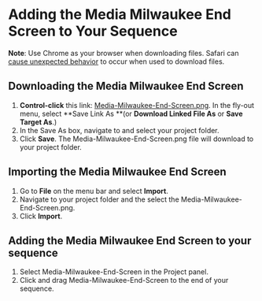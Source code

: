 # Adding the Media Milwaukee End Screen to Your Sequence

**Note**: Use Chrome as your browser when downloading files. Safari can [cause unexpected behavior](/troubleshooting/computer-is-trying-to-open-jams-text-template-in-photoshop.md) to occur when used to download files.

## Downloading the Media Milwaukee End Screen

1. **Control-click** this link: [Media-Milwaukee-End-Screen.png](https://s3-us-west-2.amazonaws.com/jams-downloadable-files/templates/Media-Milwaukee-End-Screen.png). In the fly-out menu, select **Save Link As **\(or **Download Linked File As** or **Save Target As**.\)
2. In the Save As box, navigate to and select your project folder.
3. Click **Save**. The Media-Milwaukee-End-Screen.png file will download to your project folder.

## Importing the Media Milwaukee End Screen

1. Go to **File** on the menu bar and select **Import**.
2. Navigate to your project folder and the select the Media-Milwaukee-End-Screen.png.
3. Click **Import**. 

## Adding the Media Milwaukee End Screen to your sequence 

1. Select Media-Milwaukee-End-Screen in the Project panel.
2. Click and drag Media-Milwaukee-End-Screen to the end of your sequence.









